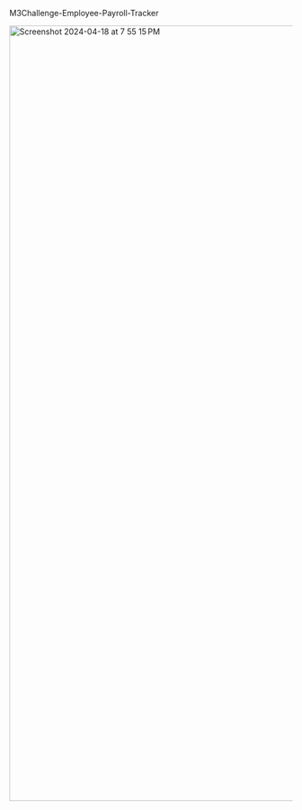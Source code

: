 M3Challenge-Employee-Payroll-Tracker

<img width="1377" alt="Screenshot 2024-04-18 at 7 55 15 PM" src="https://github.com/ChaseR17/M3Challenge-Employee-Payroll-Tracker/assets/164225533/571f94d3-0fed-419c-9175-debc94c9cfd5">
